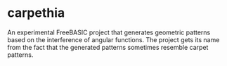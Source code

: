 # carpethia
An experimental FreeBASIC project that generates geometric patterns based on the interference of angular functions. The project gets its name from the fact that the generated patterns sometimes resemble carpet patterns.
